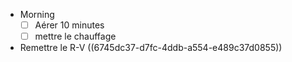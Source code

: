 - Morning
  * [ ] Aérer 10 minutes
  * [ ] mettre le chauffage
- Remettre le R-V ((6745dc37-d7fc-4ddb-a554-e489c37d0855))